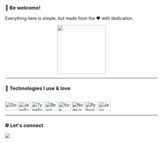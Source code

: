 ### 👋 Be welcome!  
Everything here is simple, but made from the ❤️ with dedication.

<div align="center">
  <a href="https://github.com/GusGD">
    <img height="160em" src="https://github-readme-stats.vercel.app/api/top-langs/?username=GusGD&layout=compact&langs_count=7&theme=dracula"/>
  </a>
</div>

---

### 🚀 Technologies I use & love

<div style="display: inline_block"><br>
  <!-- Go -->
  <img align="center" alt="Go" height="30" width="40" src="https://cdn.jsdelivr.net/gh/devicons/devicon/icons/go/go-original.svg" />
  <!-- JavaScript -->
  <img align="center" alt="JavaScript" height="30" width="40" src="https://cdn.jsdelivr.net/gh/devicons/devicon/icons/javascript/javascript-plain.svg" />
  <!-- TypeScript -->
  <img align="center" alt="TypeScript" height="30" width="40" src="https://cdn.jsdelivr.net/gh/devicons/devicon/icons/typescript/typescript-original.svg" />
  <!-- React -->
  <img align="center" alt="React" height="30" width="40" src="https://cdn.jsdelivr.net/gh/devicons/devicon/icons/react/react-original.svg" />
  <!-- Vue -->
  <img align="center" alt="Vue" height="30" width="40" src="https://cdn.jsdelivr.net/gh/devicons/devicon/icons/vuejs/vuejs-original.svg" />
  <!-- Node.js -->
  <img align="center" alt="Node.js" height="30" width="40" src="https://cdn.jsdelivr.net/gh/devicons/devicon/icons/nodejs/nodejs-original.svg" />
  <!-- Python -->
  <img align="center" alt="Python" height="30" width="40" src="https://cdn.jsdelivr.net/gh/devicons/devicon/icons/python/python-original.svg" />
  <!-- Java -->
  <img align="center" alt="Java" height="30" width="40" src="https://cdn.jsdelivr.net/gh/devicons/devicon/icons/java/java-original.svg" />
</div>

---

### 🌐 Let's connect

<div>
  <a href="https://www.linkedin.com/in/dev-gustavo-oliveira" target="_blank">
    <img src="https://img.shields.io/badge/-LinkedIn-%230077B5?style=for-the-badge&logo=linkedin&logoColor=white">
  </a> 
</div>
